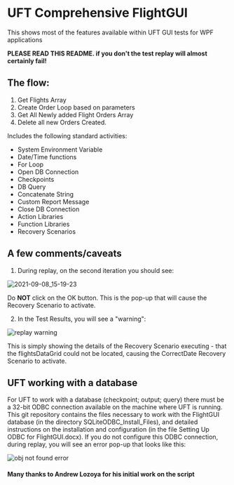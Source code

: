 # UFT Comprehensive FlightGUI
This shows most of the features available within UFT GUI tests for WPF applications

**PLEASE READ THIS README. if you don't the test replay will almost certainly fail!**

## The flow: 
1. Get Flights Array
2. Create Order Loop based on parameters
3. Get All Newly added Flight Orders Array
4. Delete all new Orders Created. 

Includes the following standard activities:

*	System Environment Variable
*	Date/Time functions
*	For Loop
*	Open DB Connection
*	Checkpoints 
*	DB Query
*	Concatenate String
*	Custom Report Message
*	Close DB Connection
* Action Libraries
* Function Libraries
* Recovery Scenarios

## A few comments/caveats
1. During replay, on the second iteration you should see:

![2021-09-08_15-19-23](https://user-images.githubusercontent.com/24232442/133315131-f32a6427-0c96-45da-9f08-f6a5a6bdf1f9.png)

Do **NOT** click on the OK button. This is the pop-up that will cause the Recovery Scenario to activate.

2. In the Test Results, you will see a "warning":

![replay warning](https://user-images.githubusercontent.com/24232442/133315110-9500430d-384a-4fdf-983d-e9badacb05ef.png)
  
This is simply showing the details of the Recovery Scenario executing - that the flightsDataGrid could not be located, causing the CorrectDate Recovery Scenario to activate.
## UFT working with a database

For UFT to work with a database (checkpoint; output; query) there must be a 32-bit ODBC connection available on the machine where UFT is running. This git repository contains the files necessary to work with the FlightGUI database (in the directory SQLiteODBC_Install_Files), and detailed instructions on the installation and configuration (in the file Setting Up ODBC for FlightGUI.docx). If you do not configure this ODBC connection, during replay, you will see an error pop-up that looks like this:

![obj not found error](https://user-images.githubusercontent.com/24232442/133315070-11da24ba-5559-4461-b346-81398216ff33.png)




#### Many thanks to Andrew Lozoya for his initial work on the script
